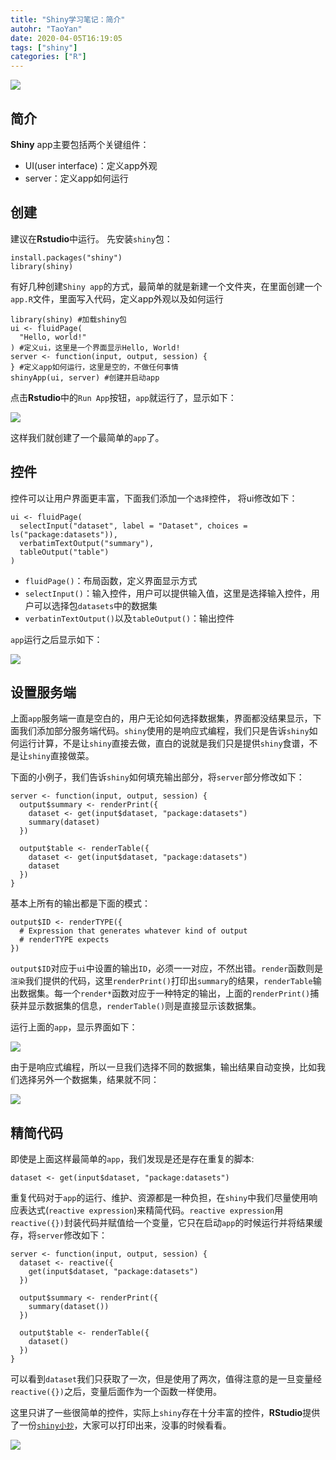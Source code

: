```yaml
---
title: "Shiny学习笔记：简介"
autohr: "TaoYan"
date: 2020-04-05T16:19:05
tags: ["shiny"]
categories: ["R"]
---
```


![](https://raw.githubusercontent.com/YTLogos/pic_link/master/img/20200410173238.png)

## 简介

**Shiny** app主要包括两个关键组件：

* UI(user interface)：定义app外观
* server：定义app如何运行

<!--more-->

## 创建

建议在**Rstudio**中运行。 先安装`shiny`包：

```
install.packages("shiny")
library(shiny)
```

有好几种创建`Shiny app`的方式，最简单的就是新建一个文件夹，在里面创建一个`app.R`文件，里面写入代码，定义app外观以及如何运行

```
library(shiny) #加载shiny包
ui <- fluidPage(
  "Hello, world!"
) #定义ui，这里是一个界面显示Hello, World!
server <- function(input, output, session) {
} #定义app如何运行，这里是空的，不做任何事情
shinyApp(ui, server) #创建并启动app
```

点击**Rstudio**中的`Run App`按钮，`app`就运行了，显示如下：

![](https://raw.githubusercontent.com/YTLogos/pic_link/master/img/20200410162949.png)


这样我们就创建了一个最简单的`app`了。

## 控件

控件可以让用户界面更丰富，下面我们添加一个`选择`控件， 将ui修改如下：

```
ui <- fluidPage(
  selectInput("dataset", label = "Dataset", choices = ls("package:datasets")),
  verbatimTextOutput("summary"),
  tableOutput("table")
)
```

* `fluidPage()`：布局函数，定义界面显示方式
* `selectInput()`：输入控件，用户可以提供输入值，这里是选择输入控件，用户可以选择包`datasets`中的数据集
* `verbatinTextOutput()`以及`tableOutput()`：输出控件

`app`运行之后显示如下：

![](https://raw.githubusercontent.com/YTLogos/pic_link/master/img/20200410165834.png)

## 设置服务端

上面`app`服务端一直是空白的，用户无论如何选择数据集，界面都没结果显示，下面我们添加部分服务端代码。`shiny`使用的是响应式编程，我们只是告诉`shiny`如何运行计算，不是让`shiny`直接去做，直白的说就是我们只是提供`shiny`食谱，不是让`shiny`直接做菜。

下面的小例子，我们告诉`shiny`如何填充输出部分，将`server`部分修改如下：

```
server <- function(input, output, session) {
  output$summary <- renderPrint({
    dataset <- get(input$dataset, "package:datasets")
    summary(dataset)
  })
  
  output$table <- renderTable({
    dataset <- get(input$dataset, "package:datasets")
    dataset
  })
}
```

基本上所有的输出都是下面的模式：

```
output$ID <- renderTYPE({
  # Expression that generates whatever kind of output
  # renderTYPE expects
})
```

`output$ID`对应于`ui`中设置的输出`ID`，必须一一对应，不然出错。`render`函数则是`渲染`我们提供的代码，这里`renderPrint()`打印出`summary`的结果，`renderTable`输出数据集。每一个`render*`函数对应于一种特定的输出，上面的`renderPrint()`捕获并显示数据集的信息，`renderTable()`则是直接显示该数据集。

运行上面的`app`，显示界面如下：

![](https://raw.githubusercontent.com/YTLogos/pic_link/master/img/20200410171452.png)

由于是响应式编程，所以一旦我们选择不同的数据集，输出结果自动变换，比如我们选择另外一个数据集，结果就不同：

![](https://raw.githubusercontent.com/YTLogos/pic_link/master/img/20200410171727.png)

## 精简代码

即使是上面这样最简单的`app`，我们发现是还是存在重复的脚本:

```
dataset <- get(input$dataset, "package:datasets")
```

重复代码对于`app`的运行、维护、资源都是一种负担，在`shiny`中我们尽量使用响应表达式(`reactive expression`)来精简代码。`reactive expression`用`reactive({})`封装代码并赋值给一个变量，它只在启动`app`的时候运行并将结果缓存，将`server`修改如下：

```
server <- function(input, output, session) {
  dataset <- reactive({
    get(input$dataset, "package:datasets")
  })

  output$summary <- renderPrint({
    summary(dataset())
  })
  
  output$table <- renderTable({
    dataset()
  })
}
```

可以看到`dataset`我们只获取了一次，但是使用了两次，值得注意的是一旦变量经`reactive({})`之后，变量后面作为一个函数一样使用。

这里只讲了一些很简单的控件，实际上`shiny`存在十分丰富的控件，**RStudio**提供了一份[`shiny小抄`](https://github.com/rstudio/cheatsheets/raw/master/shiny.pdf)，大家可以打印出来，没事的时候看看。

![](https://raw.githubusercontent.com/YTLogos/pic_link/master/img/20200410173142.png)